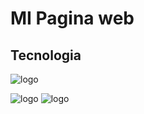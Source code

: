 <h1>MI Pagina web</h1>

## Tecnologia

![logo](https://imgs.search.brave.com/mAHT62otwTCbRhY3h8lYvZHpaEAoB1qaV5tIVgEPsBw/rs:fit:500:0:0:0/g:ce/aHR0cHM6Ly9hc3Nl/dHMuc3RpY2twbmcu/Y29tL2ltYWdlcy81/ODQ3ZjViZGNlZjEw/MTRjMGI1ZTQ4OWMu/cG5n)
   
![logo](https://imgs.search.brave.com/0R5D1kF69PNbOWO-1KjMwL6GvnZ4fB19-iWDB-DTa4k/rs:fit:500:0:0:0/g:ce/aHR0cHM6Ly9icmFu/ZHNsb2dvcy5jb20v/d3AtY29udGVudC91/cGxvYWRzL2ltYWdl/cy9ib290c3RyYXAt/bG9nby5wbmc)
![logo](https://imgs.search.brave.com/-27ZsFnmegLum4BSN9q0XeLC_eYMaslQ5CHgdLoLHa4/rs:fit:860:0:0:0/g:ce/aHR0cHM6Ly93d3cu/Y295d29sZi5uZXdz/L3dwLWNvbnRlbnQv/dXBsb2Fkcy8yMDI0/LzExL3B1cnBsZS1j/c3MtbG9nby53ZWJw)